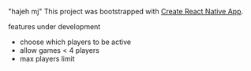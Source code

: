 "hajeh mj"
This project was bootstrapped with [Create React Native App](https://github.com/react-community/create-react-native-app).

features under development
- choose which players to be active
- allow games < 4 players
- max players limit
